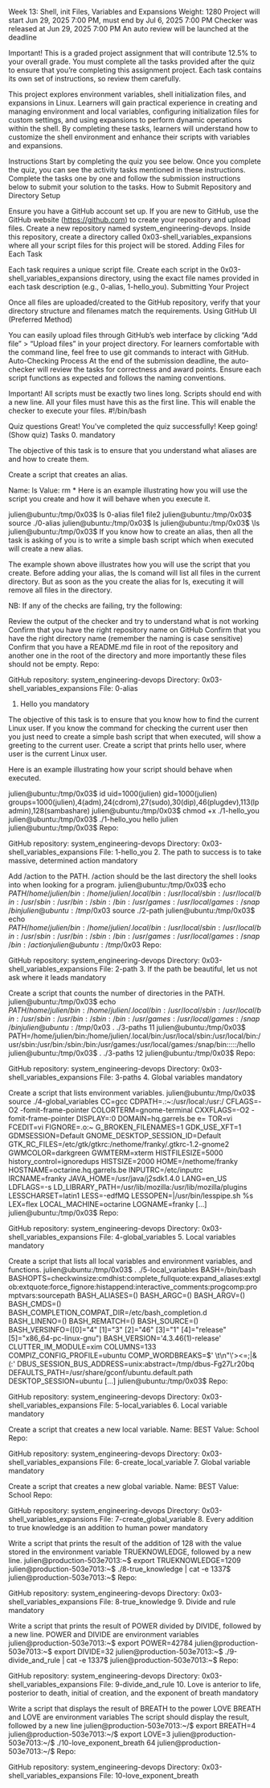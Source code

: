 Week 13: Shell, init Files, Variables and Expansions
 Weight: 1280
 Project will start Jun 29, 2025 7:00 PM, must end by Jul 6, 2025 7:00 PM
 Checker was released at Jun 29, 2025 7:00 PM
 An auto review will be launched at the deadline




Important!
This is a graded project assignment that will contribute 12.5% to your overall grade. You must complete all the tasks provided after the quiz to ensure that you’re completing this assignment project. Each task contains its own set of instructions, so review them carefully.
 

This project explores environment variables, shell initialization files, and expansions in Linux. Learners will gain practical experience in creating and managing environment and local variables, configuring initialization files for custom settings, and using expansions to perform dynamic operations within the shell. By completing these tasks, learners will understand how to customize the shell environment and enhance their scripts with variables and expansions.

Instructions
Start by completing the quiz you see below. Once you complete the quiz, you can see the activity tasks mentioned in these instructions.
Complete the tasks one by one and follow the submission instructions below to submit your solution to the tasks.
How to Submit
Repository and Directory Setup

Ensure you have a GitHub account set up. If you are new to GitHub, use the GitHub website (https://github.com) to create your repository and upload files.
Create a new repository named system_engineering-devops.
Inside this repository, create a directory called 0x03-shell_variables_expansions where all your script files for this project will be stored.
Adding Files for Each Task

Each task requires a unique script file. Create each script in the 0x03-shell_variables_expansions directory, using the exact file names provided in each task description (e.g., 0-alias, 1-hello_you).
Submitting Your Project

Once all files are uploaded/created to the GitHub repository, verify that your directory structure and filenames match the requirements.
Using GitHub UI (Preferred Method)

You can easily upload files through GitHub’s web interface by clicking “Add file” > “Upload files” in your project directory.
For learners comfortable with the command line, feel free to use git commands to interact with GitHub.
Auto-Checking Process
At the end of the submission deadline, the auto-checker will review the tasks for correctness and award points. Ensure each script functions as expected and follows the naming conventions.


Important!
All scripts must be exactly two lines long.
Scripts should end with a new line.
All your files must have this as the first line. This will enable the checker to execute your files.
#!/bin/bash
 



Quiz questions
Great! You've completed the quiz successfully! Keep going! (Show quiz)
Tasks
0. <o>
mandatory

The objective of this task is to ensure that you understand what aliases are and how to create them.

Create a script that creates an alias.

Name: ls
Value: rm *
Here is an example illustrating how you will use the script you create and how it will behave when you execute it.

julien@ubuntu:/tmp/0x03$ ls
0-alias  file1  file2
julien@ubuntu:/tmp/0x03$ source ./0-alias 
julien@ubuntu:/tmp/0x03$ ls
julien@ubuntu:/tmp/0x03$ \ls
julien@ubuntu:/tmp/0x03$ 
If you know how to create an alias, then all the task is asking of you is to write a simple bash script which when executed will create a new alias.

The example shown above illustrates how you will use the script that you create. Before adding your alias, the ls comand will list all files in the current directory. But as soon as the you create the alias for ls, executing it will remove all files in the directory.

NB: If any of the checks are failing, try the following:

Review the output of the checker and try to understand what is not working
Confirm that you have the right repository name on GitHub
Confirm that you have the right directory name (remember the naming is case sensitive)
Confirm that you have a README.md file in root of the repository and another one in the root of the directory and more importantly these files should not be empty.
Repo:

GitHub repository: system_engineering-devops
Directory: 0x03-shell_variables_expansions
File: 0-alias
1. Hello you
mandatory

The objective of this task is to ensure that you know how to find the current Linux user. If you know the command for checking the current user then you just need to create a simple bash script that when executed, will show a greeting to the current user.
Create a script that prints hello user, where user is the current Linux user.

Here is an example illustrating how your script should behave when executed.

julien@ubuntu:/tmp/0x03$ id
uid=1000(julien) gid=1000(julien) groups=1000(julien),4(adm),24(cdrom),27(sudo),30(dip),46(plugdev),113(lpadmin),128(sambashare)
julien@ubuntu:/tmp/0x03$ chmod +x ./1-hello_you 
julien@ubuntu:/tmp/0x03$ ./1-hello_you 
hello julien
julien@ubuntu:/tmp/0x03$ 
Repo:

GitHub repository: system_engineering-devops
Directory: 0x03-shell_variables_expansions
File: 1-hello_you
2. The path to success is to take massive, determined action
mandatory

Add /action to the PATH. /action should be the last directory the shell looks into when looking for a program.
julien@ubuntu:/tmp/0x03$ echo $PATH
/home/julien/bin:/home/julien/.local/bin:/usr/local/sbin:/usr/local/bin:/usr/sbin:/usr/bin:/sbin:/bin:/usr/games:/usr/local/games:/snap/bin
julien@ubuntu:/tmp/0x03$ source ./2-path 
julien@ubuntu:/tmp/0x03$ echo $PATH
/home/julien/bin:/home/julien/.local/bin:/usr/local/sbin:/usr/local/bin:/usr/sbin:/usr/bin:/sbin:/bin:/usr/games:/usr/local/games:/snap/bin:/action
julien@ubuntu:/tmp/0x03$ 
Repo:

GitHub repository: system_engineering-devops
Directory: 0x03-shell_variables_expansions
File: 2-path
3. If the path be beautiful, let us not ask where it leads
mandatory

Create a script that counts the number of directories in the PATH.
julien@ubuntu:/tmp/0x03$ echo $PATH
/home/julien/bin:/home/julien/.local/bin:/usr/local/sbin:/usr/local/bin:/usr/sbin:/usr/bin:/sbin:/bin:/usr/games:/usr/local/games:/snap/bin
julien@ubuntu:/tmp/0x03$ . ./3-paths 
11
julien@ubuntu:/tmp/0x03$ PATH=/home/julien/bin:/home/julien/.local/bin:/usr/local/sbin:/usr/local/bin:/usr/sbin:/usr/bin:/sbin:/bin:/usr/games:/usr/local/games:/snap/bin:::::/hello
julien@ubuntu:/tmp/0x03$ . ./3-paths 
12
julien@ubuntu:/tmp/0x03$ 
Repo:

GitHub repository: system_engineering-devops
Directory: 0x03-shell_variables_expansions
File: 3-paths
4. Global variables
mandatory

Create a script that lists environment variables.
julien@ubuntu:/tmp/0x03$ source ./4-global_variables
CC=gcc
CDPATH=.:~:/usr/local:/usr:/
CFLAGS=-O2 -fomit-frame-pointer
COLORTERM=gnome-terminal
CXXFLAGS=-O2 -fomit-frame-pointer
DISPLAY=:0
DOMAIN=hq.garrels.be
e=
TOR=vi
FCEDIT=vi
FIGNORE=.o:~
G_BROKEN_FILENAMES=1
GDK_USE_XFT=1
GDMSESSION=Default
GNOME_DESKTOP_SESSION_ID=Default
GTK_RC_FILES=/etc/gtk/gtkrc:/nethome/franky/.gtkrc-1.2-gnome2
GWMCOLOR=darkgreen
GWMTERM=xterm
HISTFILESIZE=5000
history_control=ignoredups
HISTSIZE=2000
HOME=/nethome/franky
HOSTNAME=octarine.hq.garrels.be
INPUTRC=/etc/inputrc
IRCNAME=franky
JAVA_HOME=/usr/java/j2sdk1.4.0
LANG=en_US
LDFLAGS=-s
LD_LIBRARY_PATH=/usr/lib/mozilla:/usr/lib/mozilla/plugins
LESSCHARSET=latin1
LESS=-edfMQ
LESSOPEN=|/usr/bin/lesspipe.sh %s
LEX=flex
LOCAL_MACHINE=octarine
LOGNAME=franky
[...]
julien@ubuntu:/tmp/0x03$ 
Repo:

GitHub repository: system_engineering-devops
Directory: 0x03-shell_variables_expansions
File: 4-global_variables
5. Local variables
mandatory

Create a script that lists all local variables and environment variables, and functions.
julien@ubuntu:/tmp/0x03$ . ./5-local_variables
BASH=/bin/bash
BASHOPTS=checkwinsize:cmdhist:complete_fullquote:expand_aliases:extglob:extquote:force_fignore:histappend:interactive_comments:progcomp:promptvars:sourcepath
BASH_ALIASES=()
BASH_ARGC=()
BASH_ARGV=()
BASH_CMDS=()
BASH_COMPLETION_COMPAT_DIR=/etc/bash_completion.d
BASH_LINENO=()
BASH_REMATCH=()
BASH_SOURCE=()
BASH_VERSINFO=([0]="4" [1]="3" [2]="46" [3]="1" [4]="release" [5]="x86_64-pc-linux-gnu")
BASH_VERSION='4.3.46(1)-release'
CLUTTER_IM_MODULE=xim
COLUMNS=133
COMPIZ_CONFIG_PROFILE=ubuntu
COMP_WORDBREAKS=$' \t\n"\'><=;|&(:'
DBUS_SESSION_BUS_ADDRESS=unix:abstract=/tmp/dbus-Fg27Lr20bq
DEFAULTS_PATH=/usr/share/gconf/ubuntu.default.path
DESKTOP_SESSION=ubuntu
[...]
julien@ubuntu:/tmp/0x03$ 
Repo:

GitHub repository: system_engineering-devops
Directory: 0x03-shell_variables_expansions
File: 5-local_variables
6. Local variable
mandatory

Create a script that creates a new local variable.
Name: BEST
Value: School
Repo:

GitHub repository: system_engineering-devops
Directory: 0x03-shell_variables_expansions
File: 6-create_local_variable
7. Global variable
mandatory

Create a script that creates a new global variable.
Name: BEST
Value: School
Repo:

GitHub repository: system_engineering-devops
Directory: 0x03-shell_variables_expansions
File: 7-create_global_variable
8. Every addition to true knowledge is an addition to human power
mandatory

Write a script that prints the result of the addition of 128 with the value stored in the environment variable TRUEKNOWLEDGE, followed by a new line.
julien@production-503e7013:~$ export TRUEKNOWLEDGE=1209
julien@production-503e7013:~$ ./8-true_knowledge | cat -e
1337$
julien@production-503e7013:~$
Repo:

GitHub repository: system_engineering-devops
Directory: 0x03-shell_variables_expansions
File: 8-true_knowledge
9. Divide and rule
mandatory

Write a script that prints the result of POWER divided by DIVIDE, followed by a new line.
POWER and DIVIDE are environment variables
julien@production-503e7013:~$ export POWER=42784
julien@production-503e7013:~$ export DIVIDE=32
julien@production-503e7013:~$ ./9-divide_and_rule | cat -e
1337$
julien@production-503e7013:~$
Repo:

GitHub repository: system_engineering-devops
Directory: 0x03-shell_variables_expansions
File: 9-divide_and_rule
10. Love is anterior to life, posterior to death, initial of creation, and the exponent of breath
mandatory

Write a script that displays the result of BREATH to the power LOVE
BREATH and LOVE are environment variables
The script should display the result, followed by a new line
julien@production-503e7013:~/$ export BREATH=4
julien@production-503e7013:~/$ export LOVE=3
julien@production-503e7013:~/$ ./10-love_exponent_breath
64
julien@production-503e7013:~/$
Repo:

GitHub repository: system_engineering-devops
Directory: 0x03-shell_variables_expansions
File: 10-love_exponent_breath
